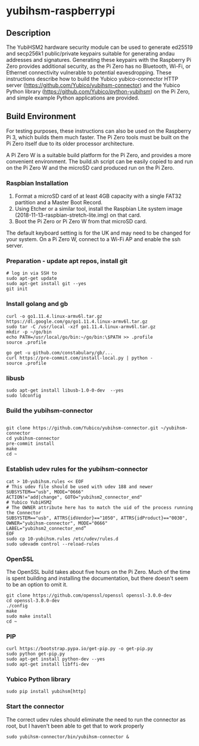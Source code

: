 # yubihsm-raspberrypi

## Description
The YubiHSM2 hardware security module can be used to generate ed25519 and secp256k1 public/private keypairs suitable for generating andau addresses and signatures. Generating these keypairs with the Raspberry Pi Zero provides additional security, as the Pi Zero has no Bluetooth, Wi-Fi, or Ethernet connectivity vulnerable to potential eavesdropping. These instructions describe how to build the Yubico yubico-connector HTTP server (https://github.com/Yubico/yubihsm-connector) and the Yubico Python library (https://github.com/Yubico/python-yubihsm) on the Pi Zero, and simple example Python applications are provided.

## Build Environment
For testing purposes, these instructions can also be used on the Raspberry Pi 3, which builds them much faster. The Pi Zero tools must be built on the Pi Zero itself due to its older processor architecture.

A Pi Zero W is a suitable build platform for the Pi Zero, and provides a more convenient environment. The build.sh script can be easily copied to and run on the Pi Zero W and the microSD card produced run on the Pi Zero.

### Raspbian Installation
1. Format a microSD card of at least 4GB capacity with a single FAT32 partition and a Master Boot Record.
2. Using Etcher or a similar tool, install the Raspbian Lite system image (2018-11-13-raspbian-stretch-lite.img) on that card.
3. Boot the Pi Zero or Pi Zero W from that microSD card.

The default keyboard setting is for the UK and may need to be changed for your system. On a Pi Zero W, connect to a Wi-Fi AP and enable the ssh server.

### Preparation - update apt repos, install git
```
# log in via SSH to 
sudo apt-get update
sudo apt-get install git --yes
git init
```

### Install golang and gb
```
curl -o go1.11.4.linux-armv6l.tar.gz https://dl.google.com/go/go1.11.4.linux-armv6l.tar.gz
sudo tar -C /usr/local -xzf go1.11.4.linux-armv6l.tar.gz
mkdir -p ~/go/bin
echo PATH=/usr/local/go/bin:~/go/bin:\$PATH >> .profile
source .profile

go get -u github.com/constabulary/gb/...
curl https://pre-commit.com/install-local.py | python -
source .profile
```

### libusb
```
sudo apt-get install libusb-1.0-0-dev  --yes
sudo ldconfig
```
### Build the yubihsm-connector
```

git clone https://github.com/Yubico/yubihsm-connector.git ~/yubihsm-connector
cd yubihsm-connector
pre-commit install
make
cd ~
```
### Establish udev rules for the yubihsm-connector
```
cat > 10-yubihsm.rules << EOF
# This udev file should be used with udev 188 and newer
SUBSYSTEM=="usb", MODE="0666"
ACTION!="add|change", GOTO="yubihsm2_connector_end"
# Yubico YubiHSM2
# The OWNER attribute here has to match the uid of the process running the Connector
SUBSYSTEM=="usb", ATTRS{idVendor}=="1050", ATTRS{idProduct}=="0030", OWNER="yubihsm-connector", MODE="0666"
LABEL="yubihsm2_connector_end”
EOF
sudo cp 10-yubihsm.rules /etc/udev/rules.d
sudo udevadm control --reload-rules
```
### OpenSSL
The OpenSSL build takes about five hours on the Pi Zero. Much of the time is spent building and installing the documentation, but there doesn't seem to be an option to omit it.
```
git clone https://github.com/openssl/openssl openssl-3.0.0-dev
cd openssl-3.0.0-dev
./config
make
sudo make install
cd ~
```
### PIP
```
curl https://bootstrap.pypa.io/get-pip.py -o get-pip.py
sudo python get-pip.py
sudo apt-get install python-dev --yes
sudo apt-get install libffi-dev
```
### Yubico Python library
```
sudo pip install yubihsm[http]
```
### Start the connector
The correct udev rules should eliminate the need to run the connector as root, but I haven't been able to get that to work properly
```
sudo yubihsm-connector/bin/yubihsm-connector &
```